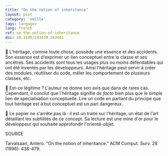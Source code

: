 ```yaml
---
title: "On the notion of inheritance"
layout: post
category: 'veille'
tags: langages
lang: french
ref: on-the-notion-of-inheritance
doi: 10.1145/243439.243441
---
```


🎨 L'héritage, comme toute chose, possède une essence et des accidents. Son essence est d'exprimer un lien conceptuel entre la classe et ses ancêtres. Ses accidents sont tous les usages plus ou moins défendables qui ont été inventés par les développeurs. Ainsi l'héritage peut servir à créer des modules, réutiliser du code, mêler les comportement de plusieurs classes, etc.

🤔 Est-ce légitime ? L'auteur ne donne son avis que dans de rares cas. Cependant, il conclut que l'héritage signifie *de facto* bien plus que le simple lien de spécialisation conceptuelle. Lire un code en partant du principe que tout héritage est à but conceptuel est un pari dangereux.

📜 Le papier ne s'arrête pas là : il est un traité sur l'héritage, un état de l'art détaillant les subtilités de ce concept. Sa lecture est une mine d'or pour le développeur qui souhaite approfondir l'orienté-objet.

SOURCE

Taivalsaari, Antero. “On the notion of inheritance.” ACM Comput. Surv. 28 (1996): 438-479.